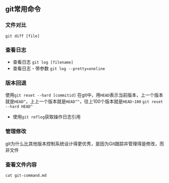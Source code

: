 ## git常用命令

### 文件对比
```git diff [file]```
### 查看日志

- 查看日志
```git log [filename]```
- 查看日志 - 带参数
```git log --pretty=oneline```

### 版本回退
使用```git reset --hard [commitid]```
在git中，用```HEAD```表示当前版本，上一个版本就是```HEAD^```，上上一个版本就是```HEAD^^```，往上100个版本就是```HEAD~100```
```git reset --hard HEAD^```
- 使用```git reflog```获取操作日志引用

### 管理修改
git为什么比其他版本控制系统设计得更优秀，是因为Git跟踪并管理得是修改，而非文件

### 查看文件内容
```cat git-command.md```

